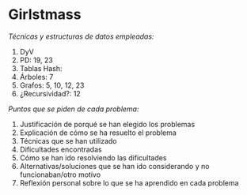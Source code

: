 # Girlstmass

*Técnicas y estructuras de datos empleadas:*
1) DyV
2) PD: 19, 23
3) Tablas Hash:
4) Árboles: 7
5) Grafos: 5, 10, 12, 23
6) ¿Recursividad?: 12
   
*Puntos que se piden de cada problema:*
1) Justificación de porqué se han elegido los problemas
2) Explicación de cómo se ha resuelto el problema
3) Técnicas que se han utilizado
4) Dificultades encontradas
5) Cómo se han ido resolviendo las dificultades
6) Alternativas/soluciones que se han ido considerando y no funcionaban/otro motivo
7) Reflexión personal sobre lo que se ha aprendido en cada problema
